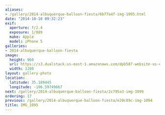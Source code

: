 ```yaml
---
aliases:
- /gallery/2014-albuquerque-balloon-fiesta/6b77a4f-img-1095.html
date: "2014-10-10 09:32:23"
exif:
  aperture: f/2.4
  exposure: 1/889
  make: Apple
  model: iPhone 5
galleries:
- 2014-albuquerque-balloon-fiesta
image:
  height: 960
  url: https://s3.dualstack.us-east-1.amazonaws.com/dpb587-website-us-east-1/asset/gallery/2014-albuquerque-balloon-fiesta/6b77a4f-img-1095~1280.jpg
  width: 1280
layout: gallery-photo
location:
  latitude: 35.189445
  longitude: -106.59749667
next: /gallery/2014-albuquerque-balloon-fiesta/2c795a3-img-1099
ordering: 17
previous: /gallery/2014-albuquerque-balloon-fiesta/e20c89c-img-1094
title: IMG_1095
---
```

